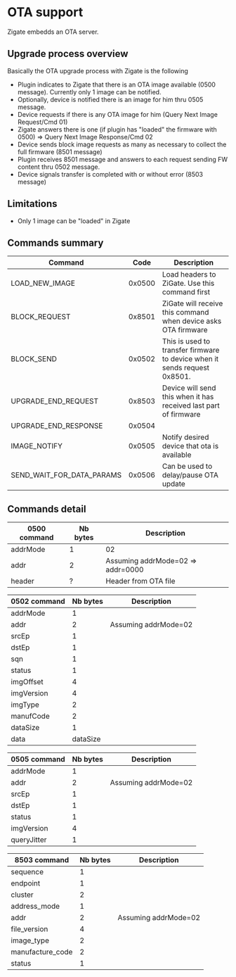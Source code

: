# OTA support

Zigate embedds an OTA server.

## Upgrade process overview

Basically the OTA upgrade process with Zigate is the following
- Plugin indicates to Zigate that there is an OTA image available (0500 message). Currently only 1 image can be notified.
- Optionally, device is notified there is an image for him thru 0505 message.
- Device requests if there is any OTA image for him (Query Next Image Request/Cmd 01)
- Zigate answers there is one (if plugin has "loaded" the firmware with 0500) => Query Next Image Response/Cmd 02
- Device sends block image requests as many as necessary to collect the full firmware (8501 message)
- Plugin receives 8501 message and answers to each request sending FW content thru 0502 message.
- Device signals transfer is completed with or without error (8503 message)

## Limitations

- Only 1 image can be "loaded" in Zigate

## Commands summary

| Command                   | Code   | Description                                    |
|--|---|---|
| LOAD_NEW_IMAGE            | 0x0500 | Load headers to ZiGate. Use this command first |
| BLOCK_REQUEST             | 0x8501 | ZiGate will receive this command when device asks OTA firmware |
| BLOCK_SEND                | 0x0502 | This is used to transfer firmware to device when it sends request 0x8501. |
| UPGRADE_END_REQUEST       | 0x8503 | Device will send this when it has received last part of firmware |
| UPGRADE_END_RESPONSE      | 0x0504 |  |
| IMAGE_NOTIFY              | 0x0505 | Notify desired device that ota is available |
| SEND_WAIT_FOR_DATA_PARAMS | 0x0506 | Can be used to delay/pause OTA update |

## Commands detail

| 0500 command                  | Nb bytes   | Description |
|---|-----|-----|
| addrMode | 1 | 02 |
| addr | 2 | Assuming addrMode=02 => addr=0000 |
| header | ? | Header from OTA file |

| 0502 command                  | Nb bytes   | Description |
|---|-----|-----|
| addrMode | 1 | |
| addr | 2 | Assuming addrMode=02 |
| srcEp | 1 | |
| dstEp | 1 | |
| sqn | 1 | |
| status | 1 | |
| imgOffset | 4 | |
| imgVersion | 4 | |
| imgType | 2 | |
| manufCode | 2 | |
| dataSize | 1 | |
| data | dataSize | |

| 0505 command                  | Nb bytes   | Description |
|---|-----|-----|
| addrMode | 1 | |
| addr | 2 | Assuming addrMode=02 |
| srcEp | 1 | |
| dstEp | 1 | |
| status | 1 | |
| imgVersion | 4 | |
| queryJitter | 1 | |

| 8503 command                  | Nb bytes   | Description |
|---|-----|-----|
| sequence | 1 | |
| endpoint | 1 | |
| cluster | 2 | |
| address_mode | 1 | |
| addr | 2 | Assuming addrMode=02 |
| file_version | 4 | |
| image_type | 2 | |
| manufacture_code | 2 | |
| status | 1 | |
